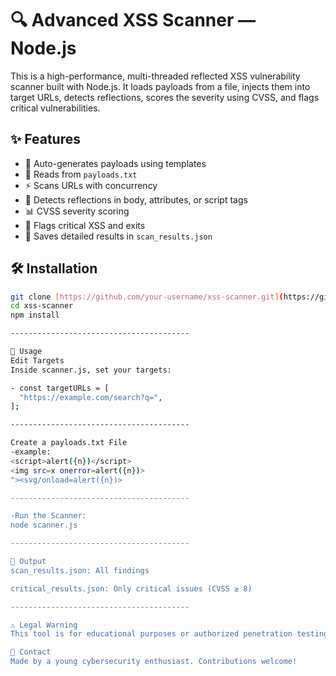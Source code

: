 # 🔍 Advanced XSS Scanner — Node.js

This is a high-performance, multi-threaded reflected XSS vulnerability scanner built with Node.js. It loads payloads from a file, injects them into target URLs, detects reflections, scores the severity using CVSS, and flags critical vulnerabilities.

## ✨ Features

- 🧠 Auto-generates payloads using templates
- 📄 Reads from `payloads.txt`
- ⚡ Scans URLs with concurrency
- 🔎 Detects reflections in body, attributes, or script tags
- 📊 CVSS severity scoring
- 🚨 Flags critical XSS and exits
- 📁 Saves detailed results in `scan_results.json`

## 🛠️ Installation

```bash
git clone [https://github.com/your-username/xss-scanner.git](https://github.com/KCGOODLY/XSSscanner)
cd xss-scanner
npm install

----------------------------------------

🧪 Usage
Edit Targets
Inside scanner.js, set your targets:

- const targetURLs = [
  "https://example.com/search?q=",
];

----------------------------------------

Create a payloads.txt File
-example:
<script>alert({n})</script>
<img src=x onerror=alert({n})>
"><svg/onload=alert({n})>

----------------------------------------

-Run the Scanner:
node scanner.js

----------------------------------------

📂 Output
scan_results.json: All findings

critical_results.json: Only critical issues (CVSS ≥ 8)

----------------------------------------

⚠️ Legal Warning
This tool is for educational purposes or authorized penetration testing. Do not use it on websites without explicit permission. Unauthorized scanning is illegal.

📧 Contact
Made by a young cybersecurity enthusiast. Contributions welcome!
